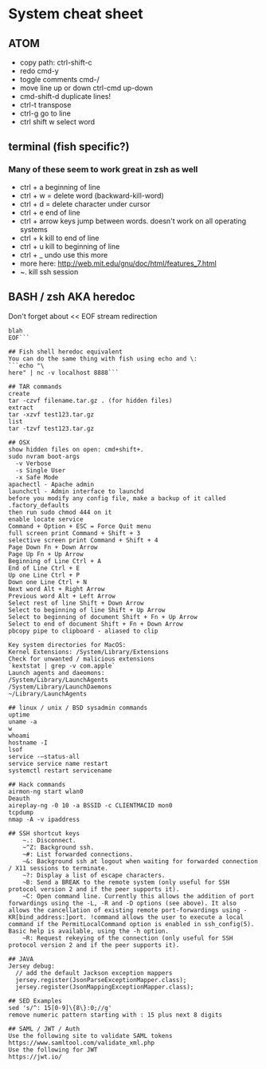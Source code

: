 # System cheat sheet
## ATOM
* copy path: ctrl-shift-c
* redo cmd-y
* toggle comments cmd-/
* move line up or down ctrl-cmd up-down
* cmd-shift-d duplicate lines!
* ctrl-t transpose
* ctrl-g go to line
* ctrl shift w select word

## terminal (fish specific?)
### Many of these seem to work great in zsh as well
* ctrl + a beginning of line
* ctrl + w = delete word (backward-kill-word)
* ctrl + d = delete character under cursor 
* ctrl + e end of line
* ctrl + arrow keys jump between words.  doesn't work on all operating systems
* ctrl + k kill to end of line
* ctrl + u kill to beginning of line
* ctrl + _ undo use this more
* more here: http://web.mit.edu/gnu/doc/html/features_7.html
* ~. kill ssh session

## BASH / zsh AKA heredoc
Don't forget about << EOF stream redirection
```nc -v localhost 8888 << EOF
blah
EOF```

## Fish shell heredoc equivalent
You can do the same thing with fish using echo and \:
```echo "\
here" | nc -v localhost 8888```

## TAR commands
create
tar -czvf filename.tar.gz . (for hidden files)
extract
tar -xzvf test123.tar.gz
list
tar -tzvf test123.tar.gz

## OSX
show hidden files on open: cmd+shift+.
sudo nvram boot-args
  -v Verbose
  -s Single User
  -x Safe Mode
apachectl - Apache admin
launchctl - Admin interface to launchd
before you modify any config file, make a backup of it called .factory_defaults
then run sudo chmod 444 on it
enable locate service
Command + Option + ESC = Force Quit menu
full screen print Command + Shift + 3
selective screen print Command + Shift + 4
Page Down Fn + Down Arrow
Page Up Fn + Up Arrow
Beginning of Line Ctrl + A
End of Line Ctrl + E
Up one Line Ctrl + P
Down one Line Ctrl + N
Next word Alt + Right Arrow
Previous word Alt + Left Arrow
Select rest of line Shift + Down Arrow
Select to beginning of line Shift + Up Arrow
Select to beginning of document Shift + Fn + Up Arrow
Select to end of document Shift + Fn + Down Arrow
pbcopy pipe to clipboard - aliased to clip

Key system directories for MacOS:
Kernel Extensions: /System/Library/Extensions
Check for unwanted / malicious extensions
`kextstat | grep -v com.apple`
Launch agents and daeomons:
/System/Library/LaunchAgents
/System/Library/LaunchDaemons
~/Library/LaunchAgents

## linux / unix / BSD sysadmin commands
uptime
uname -a
w
whoami
hostname -I
lsof
service -—status-all
service service name restart
systemctl restart servicename

## Hack commands
airmon-ng start wlan0
Deauth
aireplay-ng -0 10 -a BSSID -c CLIENTMACID mon0
tcpdump
nmap -A -v ipaddress

## SSH shortcut keys    
    ~.: Disconnect.
    ~^Z: Background ssh.
    ~#: List forwarded connections.
    ~&: Background ssh at logout when waiting for forwarded connection / X11 sessions to terminate.
    ~?: Display a list of escape characters.
    ~B: Send a BREAK to the remote system (only useful for SSH protocol version 2 and if the peer supports it).
    ~C: Open command line. Currently this allows the addition of port forwardings using the -L, -R and -D options (see above). It also allows the cancellation of existing remote port-forwardings using -KR[bind_address:]port. !command allows the user to execute a local command if the PermitLocalCommand option is enabled in ssh_config(5). Basic help is available, using the -h option.
    ~R: Request rekeying of the connection (only useful for SSH protocol version 2 and if the peer supports it).

## JAVA
Jersey debug:
  // add the default Jackson exception mappers
  jersey.register(JsonParseExceptionMapper.class);
  jersey.register(JsonMappingExceptionMapper.class);

## SED Examples
sed 's/^: 15[0-9]\{8\}:0;//g'
remove numeric pattern starting with : 15 plus next 8 digits

## SAML / JWT / Auth
Use the following site to validate SAML tokens
https://www.samltool.com/validate_xml.php
Use the following for JWT
https://jwt.io/

